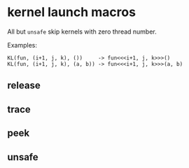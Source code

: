# kernel launch macros

All but `unsafe` skip kernels with zero thread number.

Examples:

    KL(fun, (i+1, j, k), ())     -> fun<<<i+1, j, k>>>()
	KL(fun, (i+1, j, k), (a, b)) -> fun<<<i+1, j, k>>>(a, b)

## release
## trace
## peek
## unsafe
